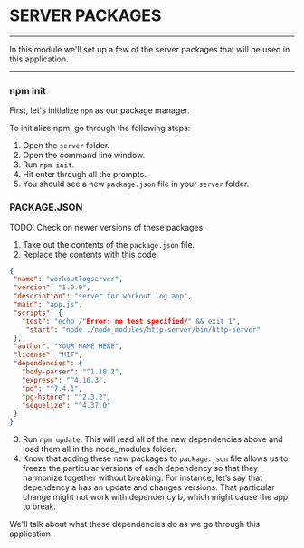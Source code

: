 # SERVER PACKAGES
---
In this module we'll set up a few of the server packages that will be used in this application.

<hr />

### npm init
First, let's initialize `npm` as our package manager. 

To initialize npm, go through the following steps:

1. Open the `server` folder.
2. Open the command line window.
3. Run `npm init`.
4. Hit enter through all the prompts. 
5. You should see a new `package.json` file in your `server` folder.



### PACKAGE.JSON
TODO: Check on newer versions of these packages.
1. Take out the contents of the `package.json` file.
2. Replace the contents with this code:  

```json
{
 "name": "workoutlogserver",
 "version": "1.0.0",
 "description": "server for workout log app",
 "main": "app.js",
 "scripts": {
   "test": "echo /"Error: no test specified/" && exit 1",
    "start": "node ./node_modules/http-server/bin/http-server"
 },
 "author": "YOUR NAME HERE",  
 "license": "MIT",
 "dependencies": {
   "body-parser": "^1.18.2",
   "express": "^4.16.3",
   "pg": "^7.4.1",
   "pg-hstore": "^2.3.2",
   "sequelize": "^4.37.0"
 }
}
```

3. Run `npm update`. This will read all of the new dependencies above and load them all in the node_modules folder. 
4. Know that adding these new packages to `package.json` file allows us to freeze the particular versions of each dependency so that they harmonize together without breaking. For instance, let’s say that dependency a has an update and changes versions.  That particular change might not work with dependency b,  which might cause the app to break. 

We'll talk about what these dependencies do as we go through this application. 
